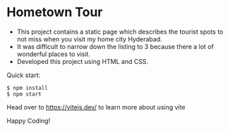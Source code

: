 # Hometown Tour

- This project contains a static page which describes the tourist spots to not miss when you visit my home city Hyderabad.
- It was difficult to narrow down the listing to 3 because there a lot of wonderful places to visit.
- Developed this project using HTML and CSS.

Quick start:

```
$ npm install
$ npm start
````

Head over to https://vitejs.dev/ to learn more about using vite

Happy Coding!
